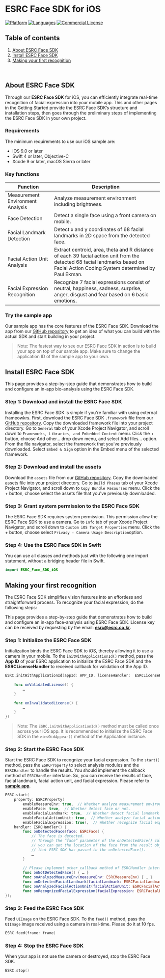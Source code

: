 # ESRC Face SDK for iOS

[![Platform](https://img.shields.io/badge/platform-iOS-orange.svg)](https://github.com/esrc-official/ESRC-SDK-iOS)
[![Languages](https://img.shields.io/badge/language-Objective--C%20%7C%20Swift-orange.svg)](https://github.com/esrc-official/ESRC-SDK-iOS)
[![Commercial License](https://img.shields.io/badge/License-Commercial-brightgreen.svg)](https://github.com/esrc-official/ESRC-SDK-iOS/blob/master/LICENSE.md)

## Table of contents

  1. [About ESRC Face SDK](#about-esrc-face-sdk)
  1. [Install ESRC Face SDK](#install-esrc-face-sdk)
  1. [Making your first recognition](#making-your-first-recognition)

<br />

## About ESRC Face SDK

Through our **ESRC Face SDK** for iOS, you can efficiently integrate real-time recognition of facial expression into your mobile app. This and other pages in the Getting Started provide the ESRC Face SDK’s structure and installation steps, then goes through the preliminary steps of implementing the ESRC Face SDK in your own project.

### Requirements

The minimum requirements to use our iOS sample are:

- iOS 9.0 or later <br />
- Swift 4 or later, Objective-C <br />
- Xcode 9 or later, macOS Sierra or later <br />

### Key functions

|Function|Description|
|---|---|
|Measurement Environment Analysis| Analyze measurement environment including brightness. |
|Face Detection| Detect a single face using a front camera on mobile. |
|Facial Landmark Detection| Detect x and y coordinates of 68 facial landmarks in 2D space from the detected face. |
|Facial Action Unit Analysis| Extract centroid, area, theta and R distance of each 39 facial action unit from the detected 68 facial landmarks based on Facial Action Coding System determined by Paul Ekman. |
|Facial Expression Recognition| Recognize 7 facial expressions consist of neutral, happiness, sadness, surprise, anger, disgust and fear based on 6 basic emotions. |

### Try the sample app

Our sample app has the core features of the ESRC Face SDK. Download the app from our [GitHub repository](https://github.com/esrc-official/ESRC-Face-iOS) to get an idea of what you can build with the actual SDK and start building in your project.

> Note: The fastest way to see our ESRC Face SDK in action is to build your app on top of our sample app. Make sure to change the application ID of the sample app to your own.


## Install ESRC Face SDK

This page provides a step-by-step guide that demonstrates how to build and configure an in-app bio-analysis using the ESRC Face SDK.

### Step 1: Download and install the ESRC Face SDK

Installing the ESRC Face SDK is simple if you're familiar with using external frameowkrs. First, download the ESRC Face SDK `.framework` file from our [GitHub repository](https://github.com/esrc-official/ESRC-Face-SDK-iOS). Copy the downloaded framework file into your project directory. Go to `General` tab of your Xcode Project Navigator, and scroll down to `Frameworks, Libraries, and Embedded Content` menu. Click the + button, choose Add other... drop down menu, and select Add files... option. From the file navigator, select the framework that you've previously downloaded. Select `Embed & Sign` option in the Embed menu of the selected framework.

### Step 2: Download and install the assets

Download the `assets` file from our [GitHub repository](https://github.com/esrc-official/ESRC-Face-SDK-iOS/tree/master/assets). Copy the downloaded assets file into your project directory. Go to `Build Phases` tab of your Xcode Project Navigator, and scroll down to `Copy Bundle Resourses` menu. Click the + button, choose select the assets file that you've previously downloaded. 

### Step 3: Grant system permission to the ESRC Face SDK

The ESRC Face SDK requires system permission. This permission allow the ESRC Face SDK to use a camera. Go to `Info` tab of your Xcode Project Navigator, and scroll down to `Custom iOS Target Properties` menu. Click the + button, choose select `Privacy - Camera Usage Description`option.  

### Step 4: Use the ESRC Face SDK in Swift

You can use all classes and methods just with the following one import statement, without a bridging header file in Swift.

```swift
import ESRC_Face_SDK_iOS
```

## Making your first recognition

The ESRC Face SDK simplifies vision features into an effortless and straightforward process. To recognize your facial expression, do the following steps:

This page provides a step-by-step guide that demonstrates how to build and configure an in-app face-analysis using ESRC Face SDK. License key can be received by requesting by the email: **esrc@esrc.co.kr**.

### Step 1: Initialize the ESRC Face SDK

Initialization binds the ESRC Face SDK to iOS, thereby allowing it to use a camera in your mobile. To the `initWithApplicationId()` method, pass the **App ID** of your ESRC application to initialize the ESRC Face SDK and the **ESRCLicenseHandler** to received callback for validation of the App ID.

```swift
ESRC.initWithApplicationId(appId: APP_ID, licenseHandler:  ESRCLicenseHandler() {
    
    func onValidatedLicense() {
        …
    }
    
    func onInvalidatedLicense() {
        …
    }
})
```

> Note: The `ESRC.initWithApplicationId()` method must be called once across your iOS app. It is recommended to initialize the ESRC Face SDK in the `viewDidAppear()` method of the Application instance.

### Step 2: Start the ESRC Face SDK

Start the ESRC Face SDK to recognize your facial expression. To the `start()` method, pass the `ESRCProperty` to select analysis modules and the `ESRCHandler` to handle the results. You should implement the callback method of `ESRCHandler` interface. So, you can receive the results of face, facial landmark, facial action unit, and facial expression. Please refer to **[sample app](https://github.com/esrc-official/ESRC-Face-iOS)**.

```swift
ESRC.start(
    property: ESRCProperty(
        enableMeasureEnv: true,  // Whether analyze measurement environment or not.
        enableFace: true,  // Whether detect face or not.
        enableFacialLandmark: true,  // Whether detect facial landmark or not. If enableFace is false, it is also automatically set to false.
        enableFacialActionUnit: true,  // Whether analyze facial action unit or not. If enableFace or enableFacialLandmark is false, it is also automatically set to false.
        enableFacialExpression: true),  // Whether recognize facial expression or not. If enableFace is false, it is also automatically set to false.
    handler: ESRCHandler() {
        func onDetectedFace(face: ESRCFace) {
            // The face is detected.
            // Through the “face” parameter of the onDetectedFace() callback method,
            // you can get the location of the face from the result object
            // that ESRC SDK has passed to the onDetectedFace().
            …
        }
    
        // Please implement other callback method of ESRCHandler interface.
        func onNotDetectedFace() { … }
        func onAnalyzedMeasureEnv(measureEnv: ESRCMeasureEnv) { … }
        func onDetectedFacialLandmark(facialLandmark: ESRCFacialLandmark) { … }
        func onAnalyzedFacialActionUnit(facialActionUnit: ESRCFacialActionUnit) { … }
        func onRecognizedFacialExpression(facialExpression: ESRCFacialExpression) { … }
});
```

### Step 3: Feed the ESRC Face SDK

Feed `UIImage` on the ESRC Face SDK. To the `feed()` method, pass the `UIImage` image received using a camera in real-time. Please do it at 10 fps.

```swift
ESRC.feed(frame: frame)
```

### Step 4: Stop the ESRC Face SDK

When your app is not use the camera or destroyed, stop the ESRC Face SDK.

```swift
ESRC.stop()
```
